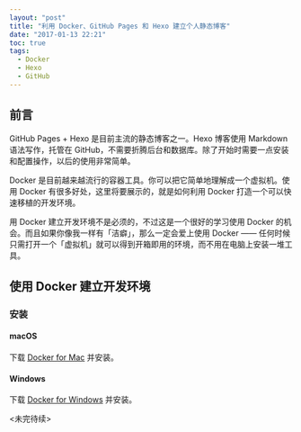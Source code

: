 ```yaml
---
layout: "post"
title: "利用 Docker、GitHub Pages 和 Hexo 建立个人静态博客"
date: "2017-01-13 22:21"
toc: true
tags:
  - Docker
  - Hexo
  - GitHub
---
```


## 前言

GitHub Pages + Hexo 是目前主流的静态博客之一。Hexo 博客使用 Markdown 语法写作，托管在 GitHub，不需要折腾后台和数据库。除了开始时需要一点安装和配置操作，以后的使用非常简单。

Docker 是目前越来越流行的容器工具。你可以把它简单地理解成一个虚拟机。使用 Docker 有很多好处，这里将要展示的，就是如何利用 Docker 打造一个可以快速移植的开发环境。

用 Docker 建立开发环境不是必须的，不过这是一个很好的学习使用 Docker 的机会。而且如果你像我一样有「洁癖」，那么一定会爱上使用 Docker —— 任何时候只需打开一个「虚拟机」就可以得到开箱即用的环境，而不用在电脑上安装一堆工具。

<!--more-->

## 使用 Docker 建立开发环境

### 安装
#### macOS
下载 [Docker for Mac](https://download.docker.com/mac/stable/Docker.dmg) 并安装。

#### Windows
下载 [Docker for Windows](https://download.docker.com/win/stable/InstallDocker.msi) 并安装。

<未完待续>
